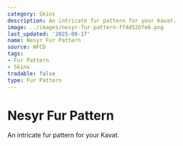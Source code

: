 ```yaml
---
category: Skins
description: An intricate fur pattern for your Kavat.
image: ../images/nesyr-fur-pattern-ff4d52bfe6.png
last_updated: '2025-09-17'
name: Nesyr Fur Pattern
source: WFCD
tags:
- Fur Pattern
- Skins
tradable: false
type: Fur Pattern
---
```


# Nesyr Fur Pattern

An intricate fur pattern for your Kavat.

